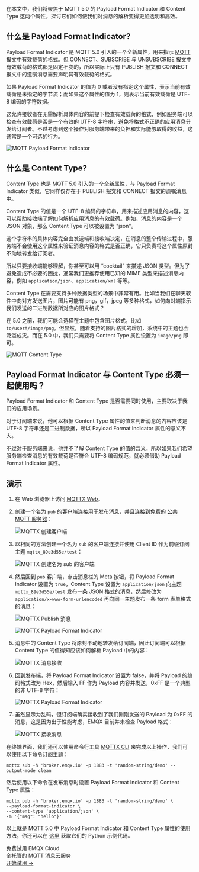 在本文中，我们将聚焦于 MQTT 5.0 的 Payload Format Indicator 和 Content Type 这两个属性，探讨它们如何使我们对消息的解析变得更加透明和高效。

## 什么是 Payload Format Indicator?

Payload Format Indicator 是 MQTT 5.0 引入的一个全新属性，用来指示 [MQTT 报文](https://www.emqx.com/zh/blog/introduction-to-mqtt-control-packets)中有效载荷的格式。但 CONNECT、SUBSCRIBE 与 UNSUBSCRIBE 报文中有效载荷的格式都是固定不变的，所以实际上只有 PUBLISH 报文和 CONNECT 报文中的遗嘱消息需要声明其有效载荷的格式。

如果 Payload Format Indicator 的值为 0 或者没有指定这个属性，表示当前有效载荷是未指定的字节流；而如果这个属性的值为 1，则表示当前有效载荷是 UTF-8 编码的字符数据。

这允许接收者在无需解析具体内容的前提下检查有效载荷的格式，例如服务端可以检查有效载荷是否是一个有效的 UTF-8 字符串，避免将格式不正确的应用消息分发给订阅者。不过考虑到这个操作对服务端带来的负担和实际能够取得的收益，这通常是一个可选的行为。

![MQTT Payload Format Indicator](https://assets.emqx.com/images/1918b4c4b45be63be94faefda5552178.jpg)

## 什么是 Content Type?

Content Type 也是 MQTT 5.0 引入的一个全新属性，与 Payload Format Indicator 类似，它同样仅存在于 PUBLISH 报文和 CONNECT 报文的遗嘱消息中。

Content Type 的值是一个 UTF-8 编码的字符串，用来描述应用消息的内容，这可以帮助接收端了解如何解析应用消息的有效载荷。例如，消息的内容是一个 JSON 对象，那么 Content Type 可以被设置为 "json"。

这个字符串的具体内容完全由发送端和接收端决定，在消息的整个传输过程中，服务端不会使用这个属性来验证消息内容的格式是否正确，它只负责将这个属性原封不动地转发给订阅者。

所以只要接收端能够理解，你甚至可以用 “cocktail” 来描述 JSON 类型。但为了避免造成不必要的困扰，通常我们更推荐使用已知的 MIME 类型来描述消息内容，例如 `application/json`、`application/xml` 等等。

Content Type 在需要支持多种数据类型的场景中非常有用。比如当我们在聊天软件中向对方发送图片，图片可能有 png，gif，jpeg 等多种格式，如何向对端指示我们发送的二进制数据所对应的图片格式？

在 5.0 之前，我们可能会选择在主题中包含图片格式，比如 `to/userA/image/png`。但显然，随着支持的图片格式的增加，系统中的主题也会泛滥成灾。而在 5.0 中，我们只需要将 Content Type 属性设置为 `image/png` 即可。

![MQTT Content Type](https://assets.emqx.com/images/33655d6d84dce7b65d5b468368750fe3.jpg)

## Payload Format Indicator 与 Content Type 必须一起使用吗？

Payload Format Indicator 和 Content Type 是否需要同时使用，主要取决于我们的应用场景。

对于订阅端来说，他可以根据 Content Type 属性的值来判断消息的内容应该是 UTF-8 字符串还是二进制数据，所以 Payload Format Indicator 属性的意义不大。

不过对于服务端来说，他并不了解 Content Type 的值的含义，所以如果我们希望服务端检查消息的有效载荷是否符合 UTF-8 编码规范，就必须借助 Payload Format Indicator 属性。

## 演示

1. 在 Web 浏览器上访问 [MQTTX Web](http://mqtt-client.emqx.com/)。

2. 创建一个名为 `pub` 的客户端连接用于发布消息，并且连接到免费的 [公共 MQTT 服务器](https://www.emqx.com/zh/mqtt/public-mqtt5-broker)：

   ![MQTTX 创建客户端](https://assets.emqx.com/images/3caf7341b589eb9c0f1ab86bf10006b0.png)

3. 以相同的方法创建一个名为 `sub` 的客户端连接并使用 Client ID 作为前缀订阅主题 `mqttx_89e3d55e/test`：

   ![MQTTX 创建名为 sub 的客户端](https://assets.emqx.com/images/7b14002dc798e92330d810385e190e95.png)

4. 然后回到 `pub` 客户端，点击消息栏的 Meta 按钮，将 Payload Format Indicator 设置为 `true`，Content Type 设置为 `application/json` 向主题 `mqttx_89e3d55e/test` 发布一条 JSON 格式的消息，然后修改为 `application/x-www-form-urlencoded` 再向同一主题发布一条 form 表单格式的消息：

   ![MQTTX Publish 消息](https://assets.emqx.com/images/426791206386f2495e2aa39983408a92.png)

   ![MQTTX Payload Format Indicator](https://assets.emqx.com/images/d57d53438bdbb57e7b61932ebc9bcfad.png)

5. 消息中的 Content Type 将原封不动地转发给订阅端，因此订阅端可以根据 Content Type 的值得知应该如何解析 Payload 中的内容：

   ![MQTTX 消息接收](https://assets.emqx.com/images/8152fe5fa6448c760ceff37dd0e4c51f.png)

6. 回到发布端，将 Payload Format Indicator 设置为 false，并将 Payload 的编码格式改为 Hex，然后输入 FF 作为 Payload 内容并发送，0xFF 是一个典型的非 UTF-8 字符：

   ![MQTTX Payload Format Indicator](https://assets.emqx.com/images/91b2e1059174351935e0d1bbf8869efa.png)

7. 虽然显示为乱码，但订阅端确实接收到了我们刚刚发送的 Payload 为 0xFF 的消息，这是因为出于性能考虑，EMQX 目前并未检查 Payload 格式：

   ![MQTTX 接收消息](https://assets.emqx.com/images/2362ab53295ecb87bc5b9d43cb0de22a.png)

在终端界面，我们还可以使用命令行工具 [MQTTX CLI](https://mqttx.app/zh/cli) 来完成以上操作，我们可以使用以下命令订阅主题：

```
mqttx sub -h 'broker.emqx.io' -p 1883 -t 'random-string/demo' --output-mode clean
```

然后使用以下命令在发布消息时设置 Payload Format Indicator 和 Content Type 属性：

```
mqttx pub -h 'broker.emqx.io' -p 1883 -t 'random-string/demo' \
--payload-format-indicator \
--content-type 'application/json' \
-m '{"msg": "hello"}'
```

以上就是 MQTT 5.0 中 Payload Format Indicator 和 Content Type 属性的使用方法，你还可以在 [这里](https://github.com/emqx/MQTT-Feature-Examples) 获取它们的 Python 示例代码。

<section class="promotion">
    <div>
        免费试用 EMQX Cloud
        <div class="is-size-14 is-text-normal has-text-weight-normal">全托管的 MQTT 消息云服务</div>
    </div>
    <a href="https://accounts-zh.emqx.com/signup?continue=https://cloud.emqx.com/console/deployments/0?oper=new" class="button is-gradient px-5">开始试用 →</a>
</section>
